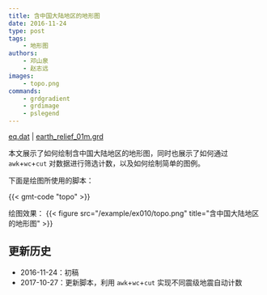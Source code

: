 ```yaml
---
title: 含中国大陆地区的地形图
date: 2016-11-24
type: post
tags:
    - 地形图
authors:
    - 邓山泉
    - 赵志远
images:
    - topo.png
commands:
    - grdgradient
    - grdimage
    - pslegend
---
```


<i class="fas fa-download"></i>
[eq.dat](/example/ex010/eq.dat) |
[earth_relief_01m.grd](http://mirrors.ustc.edu.cn/gmt/data/)

本文展示了如何绘制含中国大陆地区的地形图，同时也展示了如何通过 `awk`+`wc`+`cut`
对数据进行筛选计数，以及如何绘制简单的图例。

下面是绘图所使用的脚本：

{{< gmt-code "topo" >}}

绘图效果：
{{< figure src="/example/ex010/topo.png" title="含中国大陆地区的地形图" >}}

## 更新历史

- 2016-11-24：初稿
- 2017-10-27：更新脚本，利用 `awk`+`wc`+`cut` 实现不同震级地震自动计数
